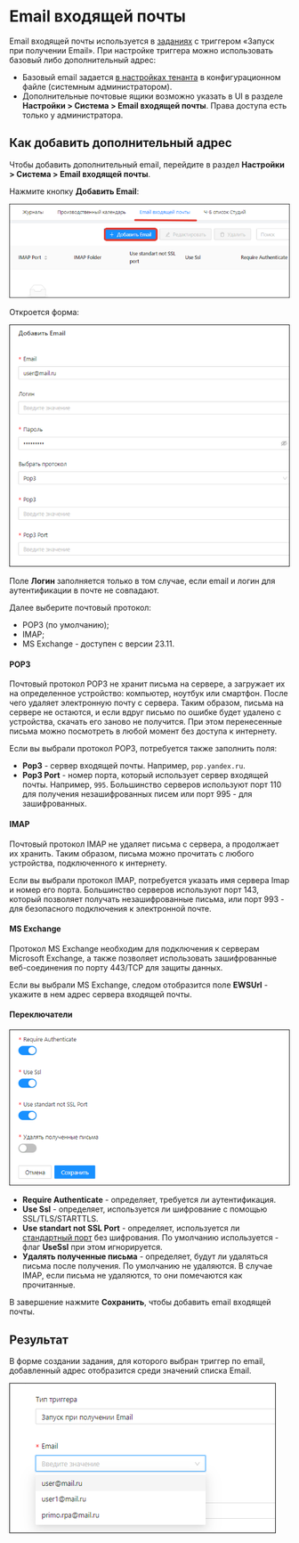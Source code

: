 # Email входящей почты

Email входящей почты используется в [заданиях](https://docs.primo-rpa.ru/primo-rpa/orchestrator/orchestrator-user/tasks-overview#triggery) с триггером «Запуск при получении Email». При настройке триггера можно использовать базовый либо дополнительный адрес:
* Базовый email задается [в настройках тенанта](https://docs.primo-rpa.ru/primo-rpa/orchestrator-new/deployment/tenants) в конфигурационном файле (системным администратором).
* Дополнительные почтовые ящики возможно указать в UI в разделе **Настройки > Система > Email входящей почты**. Права доступа есть только у администратора. 

## Как добавить дополнительный адрес

Чтобы добавить дополнительный email, перейдите в раздел **Настройки > Система > Email входящей почты**. 

Нажмите кнопку **Добавить Email**:

![](../../orchestrator-new/resources/orchestrator-admin/email1.png)

Откроется форма:

![](../../orchestrator-new/resources/orchestrator-admin/email2.png)

Поле **Логин** заполняется только в том случае, если email и логин для аутентификации в почте не совпадают.

Далее выберите почтовый протокол:
* POP3 (по умолчанию);
* IMAP;
* MS Exchange - доступен с версии 23.11.

#### POP3

Почтовый протокол POP3 не хранит письма на сервере, а загружает их на определенное устройство: компьютер, ноутбук или смартфон. После чего удаляет электронную почту с сервера. Таким образом, письма на сервере не остаются, и если вдруг письмо по ошибке будет удалено с устройства, скачать его заново не получится. При этом перенесенные письма можно посмотреть в любой момент без доступа к интернету.

Если вы выбрали протокол POP3, потребуется также заполнить поля:
* **Pop3** - сервер входящей почты. Например, `pop.yandex.ru`.
* **Pop3 Port** - номер порта, который использует сервер входящей почты. Например, `995`. Большинство серверов используют порт 110 для получения незашифрованных писем или порт 995 - для зашифрованных.

#### IMAP

Почтовый протокол IMAP не удаляет письма с сервера, а продолжает их хранить. Таким образом, письма можно прочитать с любого устройства, подключенного к интернету. 

Если вы выбрали протокол IMAP, потребуется указать имя сервера Imap и номер его порта. Большинство серверов используют порт 143, который позволяет получать незашифрованные письма, или порт 993 - для безопасного подключения к электронной почте. 

#### MS Exchange

Протокол MS Exchange необходим для подключения к серверам Microsoft Exchange, а также позволяет использовать зашифрованные веб-соединения по порту 443/TCP для защиты данных. 

Если вы выбрали MS Exchange, следом отобразится поле **EWSUrl** - укажите в нем адрес сервера входящей почты.

#### Переключатели

![](../../orchestrator-new/resources/orchestrator-admin/email3.png)

* **Require Authenticate** - определяет, требуется ли аутентификация.
* **Use Ssl** - определяет, используется ли шифрование с помощью SSL/TLS/STARTTLS.
* **Use standart not SSL Port** - определяет, используется ли [стандартный порт](https://github.com/jstedfast/MailKit/blob/master/FAQ.md#ssl-handshake-exception) без шифрования. По умолчанию используется - флаг **UseSsl** при этом игнорируется.
* **Удалять полученные письма** - определяет, будут ли удаляться письма после получения. По умолчанию не удаляются. В случае IMAP, если письма не удаляются, то они помечаются как прочитанные.

В завершение нажмите **Сохранить**, чтобы добавить email входящей почты. 

## Результат

В форме создании задания, для которого выбран триггер по email, добавленный адрес отобразится среди значений списка Email.

![](../../orchestrator-new/resources/orchestrator-admin/email4.png)
